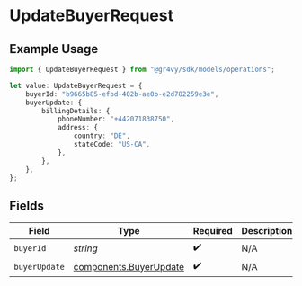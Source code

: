# UpdateBuyerRequest

## Example Usage

```typescript
import { UpdateBuyerRequest } from "@gr4vy/sdk/models/operations";

let value: UpdateBuyerRequest = {
    buyerId: "b9665b85-efbd-402b-ae0b-e2d782259e3e",
    buyerUpdate: {
        billingDetails: {
            phoneNumber: "+442071838750",
            address: {
                country: "DE",
                stateCode: "US-CA",
            },
        },
    },
};
```

## Fields

| Field                                                            | Type                                                             | Required                                                         | Description                                                      |
| ---------------------------------------------------------------- | ---------------------------------------------------------------- | ---------------------------------------------------------------- | ---------------------------------------------------------------- |
| `buyerId`                                                        | *string*                                                         | :heavy_check_mark:                                               | N/A                                                              |
| `buyerUpdate`                                                    | [components.BuyerUpdate](../../models/components/buyerupdate.md) | :heavy_check_mark:                                               | N/A                                                              |